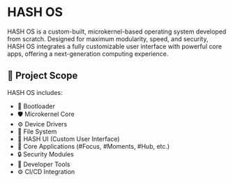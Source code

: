 
# HASH OS

HASH OS is a custom-built, microkernel-based operating system developed from scratch. Designed for maximum modularity, speed, and security, HASH OS integrates a fully customizable user interface with powerful core apps, offering a next-generation computing experience.



## 🚀 Project Scope

HASH OS includes:
- 🧩 Bootloader
- 🛡️ Microkernel Core
- ⚙️ Device Drivers
- 💾 File System
- 🎨 HASH UI (Custom User Interface)
- 📱 Core Applications (#Focus, #Moments, #Hub, etc.)
- 🔒 Security Modules
- 🧰 Developer Tools
- ⚙️ CI/CD Integration

